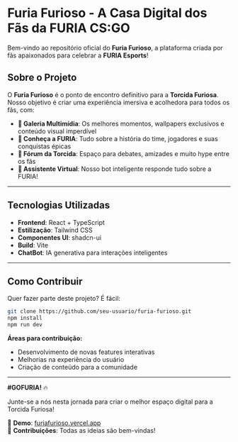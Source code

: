 # **Furia Furioso - A Casa Digital dos Fãs da FURIA CS:GO**  

Bem-vindo ao repositório oficial do **Furia Furioso**, a plataforma criada por fãs apaixonados para celebrar a **FURIA Esports**!  

## **Sobre o Projeto**  

O **Furia Furioso** é o ponto de encontro definitivo para a **Torcida Furiosa**. Nosso objetivo é criar uma experiência imersiva e acolhedora para todos os fãs, com:  

- **📸 Galeria Multimídia**: Os melhores momentos, wallpapers exclusivos e conteúdo visual imperdível  
- **🖤 Conheça a FURIA**: Tudo sobre a história do time, jogadores e suas conquistas épicas  
- **💬 Fórum da Torcida**: Espaço para debates, amizades e muito hype entre os fãs  
- **🤖 Assistente Virtual**: Nosso bot inteligente responde tudo sobre a FURIA!

---  

## **Tecnologias Utilizadas**  

- **Frontend**: React + TypeScript  
- **Estilização**: Tailwind CSS  
- **Componentes UI**: shadcn-ui  
- **Build**: Vite  
- **ChatBot**: IA generativa para interações inteligentes  

---  

## **Como Contribuir**  

Quer fazer parte deste projeto? É fácil:  

```sh
git clone https://github.com/seu-usuario/furia-furioso.git
npm install
npm run dev
```

**Áreas para contribuição:**  
- Desenvolvimento de novas features interativas  
- Melhorias na experiência do usuário  
- Criação de conteúdo para a comunidade  

---  

**#GOFURIA!** 🔥  

Junte-se a nós nesta jornada para criar o melhor espaço digital para a Torcida Furiosa!  

🔗 **Demo**: [furiafurioso.vercel.app](https://furiafurioso.vercel.app)  
📌 **Contribuições**: Todas as ideias são bem-vindas!
